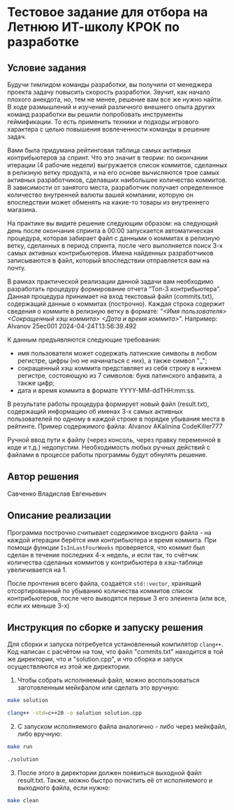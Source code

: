 # Тестовое задание для отбора на Летнюю ИТ-школу КРОК по разработке

## Условие задания
Будучи тимлидом команды разработки, вы получили от менеджера проекта задачу повысить скорость разработки. Звучит, как начало плохого анекдота, но, тем не менее, решение вам все же нужно найти. В ходе размышлений и изучений различного внешнего опыта других команд разработки вы решили попробовать инструменты геймификации. То есть применить техники и подходы игрового характера с целью повышения вовлеченности команды в решение задач.

Вами была придумана рейтинговая таблица самых активных контрибьютеров за спринт. Что это значит в теории: по окончании итерации (4 рабочие недели) выгружается список коммитов, сделанных в релизную ветку продукта, и на его основе вычисляются трое самых активных разработчиков, сделавших наибольшее количество коммитов. В зависимости от занятого места, разработчик получает определенное количество внутренней валюты вашей компании, которую он впоследствии может обменять на какие-то товары из внутреннего магазина.

На практике вы видите решение следующим образом: на следующий день после окончания спринта в 00:00 запускается автоматическая процедура, которая забирает файл с данными о коммитах в релизную ветку, сделанных в период спринта, после чего выполняется поиск 3-х самых активных контрибьютеров. Имена найденных разработчиков записываются в файл, который впоследствии отправляется вам на почту.

В рамках практической реализации данной задачи вам необходимо разработать процедуру формирование отчета “Топ-3 контрибьютера”. Данная процедура принимает на вход текстовый файл (commits.txt), содержащий данные о коммитах (построчно). Каждая строка содержит сведения о коммите в релизную ветку в формате: “_<Имя пользователя> <Сокращенный хэш коммита> <Дата и время коммита>_”.
Например: AIvanov 25ec001 2024-04-24T13:56:39.492

К данным предъявляются следующие требования:
- имя пользователя может содержать латинские символы в любом регистре, цифры (но не начинаться с них), а также символ "_";
- сокращенный хэш коммита представляет из себя строку в нижнем регистре, состояющую из 7 символов: букв латинского алфавита, а также цифр;
- дата и время коммита в формате YYYY-MM-ddTHH:mm:ss.

В результате работы процедура формирует новый файл (result.txt), содержащий информацию об именах 3-х самых активных пользователей по одному в каждой строке в порядке убывания места в рейтинге. Пример содержимого файла:
AIvanov
AKalinina
CodeKiller777

Ручной ввод пути к файлу (через консоль, через правку переменной в коде и т.д.) недопустим. Необходимость любых ручных действий с файлами в процессе работы программы будут обнулять решение.

## Автор решения
Савченко Владислав Евгеньевич

## Описание реализации
Программа построчно считывает содержимое входного файла - на каждой итерации берётся имя контрибьютера и время коммита. При помощи функции ```IsInLastFourWeeks``` проверяется, что коммит был сделан в течение последних 4-х недель, и если так, то счётчик количества сделаных коммитов у контрибьютера в хэш-таблице увеличивается на 1.

После прочтения всего файла, создаётся ```std::vector```, хранящий отсортированный по убыванию количества коммитов список контрибьютеров, после чего выводятся первые 3 его элеиента (или все, если их меньше 3-х)

## Инструкция по сборке и запуску решения
Для сборки и запуска потребуется установленный компилятор ```clang++```. Код написан с расчётом на том, что файл "commits.txt" находится в той же директории, что и "solution.cpp", и что сборка и запуск осуществляются из этой же директории.
1. Чтобы собрать исполняемый файл, можно воспользоваться заготовленным мейкфалом или сделать это вручную:
```bash
make solution
```
```bash
clang++ -std=c++20 -o solution solution.cpp
```
2. С запуском исполняемого файла аналогично - либо через мейкфайл, либо вручную:
```bash
make run
```
```bash
./solution
```
3. После этого в директории должен появиться выходной файл result.txt. Также, можно быстро почистить её от исполняемого и выходного файла, если нужно:
```bash
make clean
```